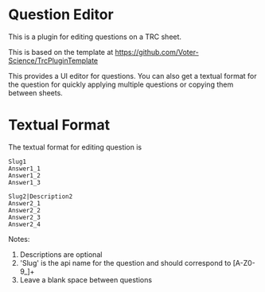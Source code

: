 # Question Editor 

This is a plugin for editing questions on a TRC sheet.

This is based on the template at https://github.com/Voter-Science/TrcPluginTemplate

This provides a UI editor for questions. You can also get a textual format for the question for quickly applying multiple questions or copying them between sheets. 

# Textual Format 

The textual format for editing question is

```
Slug1
Answer1_1
Answer1_2
Answer1_3

Slug2|Description2
Answer2_1
Answer2_2
Answer2_3
Answer2_4
```

Notes:

1. Descriptions are optional 
2. 'Slug' is the api name for the question and should correspond to \[A-Z0-9_]+  
3. Leave a blank space between questions 


 


